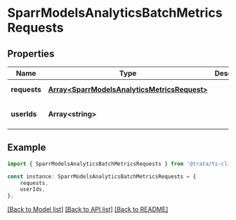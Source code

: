 # SparrModelsAnalyticsBatchMetricsRequests


## Properties

Name | Type | Description | Notes
------------ | ------------- | ------------- | -------------
**requests** | [**Array&lt;SparrModelsAnalyticsMetricsRequest&gt;**](SparrModelsAnalyticsMetricsRequest.md) |  | [default to undefined]
**userIds** | **Array&lt;string&gt;** |  | [optional] [default to undefined]

## Example

```typescript
import { SparrModelsAnalyticsBatchMetricsRequests } from '@trata/ts-client-sdk';

const instance: SparrModelsAnalyticsBatchMetricsRequests = {
    requests,
    userIds,
};
```

[[Back to Model list]](../README.md#documentation-for-models) [[Back to API list]](../README.md#documentation-for-api-endpoints) [[Back to README]](../README.md)
